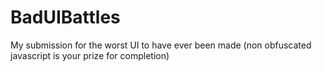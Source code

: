 # BadUIBattles
My submission for the worst UI to have ever been made
(non obfuscated javascript is your prize for completion)
